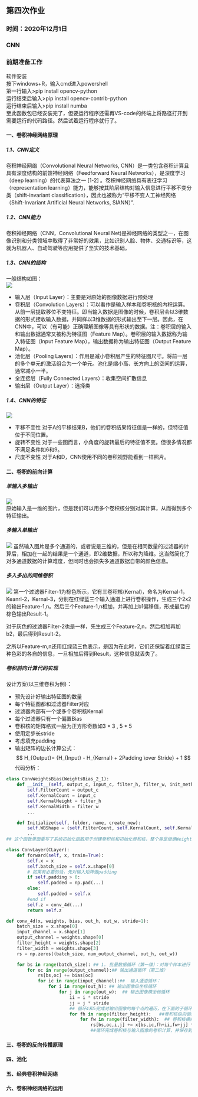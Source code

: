 ## 第四次作业
### 时间：2020年12月1日
### CNN
### 前期准备工作
软件安装<br>
按下windows+R，输入cmd进入powershell<br>
第一行输入>pip install opencv-python<br>
运行结束后输入>pip install opencv-contrib-python<br>
运行结束后输入>pip install numba<br>
至此函数包已经安装完了，但要运行程序还需再VS-code的终端上将路径打开到需要运行的代码路径。然后试着运行程序就行了。

#### 一、卷积神经网络原理
##### 1.1、CNN定义
卷积神经网络（Convolutional Neural Networks, CNN）是一类包含卷积计算且具有深度结构的前馈神经网络（Feedforward Neural Networks），是深度学习（deep learning）的代表算法之一 [1-2]  。卷积神经网络具有表征学习（representation learning）能力，能够按其阶层结构对输入信息进行平移不变分类（shift-invariant classification），因此也被称为“平移不变人工神经网络（Shift-Invariant Artificial Neural Networks, SIANN）”.
##### 1.2、CNN能力
卷积神经网络（CNN，Convolutional Neural Net)是神经网络的类型之一，在图像识别和分类领域中取得了非常好的效果，比如识别人脸、物体、交通标识等，这就为机器人、自动驾驶等应用提供了坚实的技术基础。
##### 1.3、CNN的结构
一般结构如图：<br>
![](./images/4.1.png)<br>
- 输入层（Input Layer）：主要是对原始的图像数据进行预处理
- 卷积层（Convolution Layers）：可以看作是输入样本和卷积核的内积运算。从前一层提取移位不变特征。即当输入数据是图像的时候，卷积层会以3维数据的形式接收输入数据，并同样以3维数据的形式输出至下一层。因此，在CNN中，可以（有可能）正确理解图像等具有形状的数据。注：卷积层的输入和输出数据通常又被称为特征图（Feature Map）。卷积层的输入数据称为输入特征图（Input Feature Map），输出数据称为输出特征图（Output Feature Map）。
- 池化层（Pooling Layers）：作用是减小卷积层产生的特征图尺寸。将前一层的多个单元的激活组合为一个单元。池化是缩小高、长方向上的空间的运算，通常减小一半。
- 全连接层（Fully Connected Layers）：收集空间扩散信息
- 输出层（Output Layer）：选择类
##### 1.4、CNN的特征
![](./images/4.2.png)
- 平移不变性
对于A的平移结果B，他们的卷积结果特征值是一样的，但特征值位于不同位置。
- 旋转不变性
对于一些图而言，小角度的旋转最后的特征值不变。但很多情况都不满足条件如6和9。
- 尺度不变性
对于A和D，CNN使用不同的卷积视野能看到一样照片。
#### 二、卷积的前向计算
##### 单输入多输出
![](./images/4.3.png)<br>
原始输入是一维的图片，但是我们可以用多个卷积核分别对其计算，从而得到多个特征输出。
 ##### 多输入单输出
![](./images/4.4.png)
虽然输入图片是多个通道的，或者说是三维的，但是在相同数量的过滤器的计算后，相加在一起的结果是一个通道，即2维数据，所以称为降维。这当然简化了对多通道数据的计算难度，但同时也会损失多通道数据自带的颜色信息。
##### 多入多出的同维卷积
![](./images/4.5.png)
第一个过滤器Filter-1为棕色所示，它有三卷积核(Kernal)，命名为Kernal-1，Keanrl-2，Kernal-3，分别在红绿蓝三个输入通道上进行卷积操作，生成三个2x2的输出Feature-1,n。然后三个Feature-1,n相加，并再加上b1偏移值，形成最后的棕色输出Result-1。

对于灰色的过滤器Filter-2也是一样，先生成三个Feature-2,n，然后相加再加b2，最后得到Result-2。

之所以Feature-m,n还用红绿蓝三色表示，是因为在此时，它们还保留着红绿蓝三种色彩的各自的信息，一旦相加后得到Result，这种信息就丢失了。
##### 卷积前向计算代码实现
设计方案(以三维卷积为例)：
- 预先设计好输出特征图的数量
- 每个特征图都和过滤器Filter对应
- 过滤器内部有一个或多个卷积核Kernal
- 每个过滤器只有一个偏置Bias
- 卷积核的矩阵格式一般为正方形奇数如3 * 3 , 5 * 5
- 使用定步长stride
- 考虑填充padding
- 输出矩阵的边长计算公式：
$$
H_{Output}= {H_{Input} - H_{Kernal} + 2Padding \over Stride} + 1
$$
代码分析：<br>

```Python
class ConvWeightsBias(WeightsBias_2_1):
    def __init__(self, output_c, input_c, filter_h, filter_w, init_method, optimizer_name, eta):
        self.FilterCount = output_c
        self.KernalCount = input_c
        self.KernalHeight = filter_h
        self.KernalWidth = filter_w
        ...

    def Initialize(self, folder, name, create_new):
        self.WBShape = (self.FilterCount, self.KernalCount, self.KernalHeight, self.KernalWidth)        
        ...
## 这个函数里面重写了系统初始化函数用于创建卷积核和初始化卷积核，整个类是继承WeightsBias_2_1。这里设计卷积核的高为filter_h,宽为filter_w....
```
```Python
class ConvLayer(CLayer):
    def forward(self, x, train=True):
        self.x = x
        self.batch_size = self.x.shape[0]
        # 如果有必要的话，先对输入矩阵做padding
        if self.padding > 0:
            self.padded = np.pad(...)
        else:
            self.padded = self.x
        #end if
        self.z = conv_4d(...)
        return self.z
```
```python
def conv_4d(x, weights, bias, out_h, out_w, stride=1):
    batch_size = x.shape[0]
    input_channel = x.shape[1]
    output_channel = weights.shape[0]
    filter_height = weights.shape[2]
    filter_width = weights.shape[3]
    rs = np.zeros((batch_size, num_output_channel, out_h, out_w))

    for bs in range(batch_size): ## 1. 批量数据循环（第一维）：对每个样本进行
        for oc in range(output_channel):## 输出通道循环（第二维）
            rs[bs,oc] += bias[oc]
            for ic in range(input_channel):##  输入通道循环：
                for i in range(out_h): ## 输出图像纵坐标循环
                    for j in range(out_w):  ## 输出图像横坐标循环
                        ii = i * stride
                        jj = j * stride
                        ## 循环4和5完成对输出图像的每个点的遍历，在下面的子循环中计算并填充值；
                        for fh in range(filter_height):   ##卷积核纵向循环（第三维）
                            for fw in range(filter_width):  ## 卷积核横向循环（第四维）：
                                rs[bs,oc,i,j] += x[bs,ic,fh+ii,fw+jj] * weights[oc,ic,fh,fw]
                                ##循环完成卷积核与输入图像的卷积计算，并保存到循环4和5指定的输出图像的点上。
```


#### 三、卷积的反向传播原理
#### 四、池化
#### 五、经典卷积神经网络
#### 六、卷积神经网络的运用
